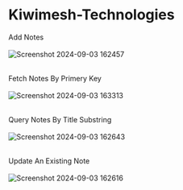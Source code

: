 # Kiwimesh-Technologies

Add Notes<br><br>
![Screenshot 2024-09-03 162457](https://github.com/user-attachments/assets/6c1b9c55-b37f-4745-a15f-d713d00cdf05)
<br><br>

Fetch Notes By Primery Key<br><br>
![Screenshot 2024-09-03 163313](https://github.com/user-attachments/assets/ec840d7b-3c31-420f-b50c-52f3ad0f8aab)
<br><br>

Query Notes By Title Substring<br><br>
![Screenshot 2024-09-03 162643](https://github.com/user-attachments/assets/0dbcaad1-4900-4334-b6a1-3c436d958b79)
<br><br>

Update An Existing Note<br><br>
![Screenshot 2024-09-03 162616](https://github.com/user-attachments/assets/9e9997cd-a66c-482b-a785-c138728f01a5)

